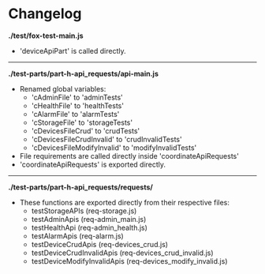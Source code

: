 # Changelog

**./test/fox-test-main.js**
* 'deviceApiPart' is called directly.

---

**./test-parts/part-h-api_requests/api-main.js**
* Renamed global variables:
	* 'cAdminFile' to 'adminTests'
	* 'cHealthFile' to 'healthTests'
	* 'cAlarmFile' to 'alarmTests'
	* 'cStorageFile' to 'storageTests'
	* 'cDevicesFileCrud' to 'crudTests'
	* 'cDevicesFileCrudInvalid' to 'crudInvalidTests'
	* 'cDevicesFileModifyInvalid' to 'modifyInvalidTests'
* File requirements are called directly inside 'coordinateApiRequests'
* 'coordinateApiRequests' is exported directly.

---

**./test-parts/part-h-api_requests/requests/**
* These functions are exported directly from their respective files:
	* testStorageAPIs (req-storage.js)
	* testAdminApis (req-admin_main.js)
	* testHealthApi (req-admin_health.js)
	* testAlarmApis (req-alarm.js)
	* testDeviceCrudApis (req-devices_crud.js)
	* testDeviceCrudInvalidApis (req-devices_crud_invalid.js)
	* testDeviceModifyInvalidApis (req-devices_modify_invalid.js)
